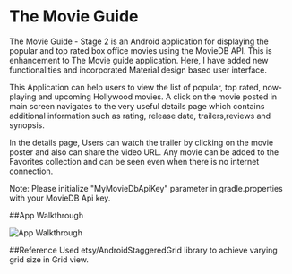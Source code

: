 # The Movie Guide

The Movie Guide - Stage 2 is an Android application for displaying the popular and top rated box office movies using 
the MovieDB API. This is enhancement to The Movie guide application. Here, I have added new functionalities and incorporated Material design based user interface.

This Application can help users to view the list of popular, top rated, now-playing and  upcoming Hollywood movies. 
  A click on the movie posted in main screen navigates to the very useful details page which contains additional information such as rating, release date, trailers,reviews and synopsis.

  In the details page, Users can watch the trailer by clicking on the movie poster and also can share the video URL. Any movie can be added to the Favorites collection and can be seen even when there is no internet connection.

Note:
  Please initialize "MyMovieDbApiKey" parameter in gradle.properties with your MovieDB Api key.
  
##App Walkthrough   
   
 <img src='https://github.com/YSulekha/MovieGuideStage2/blob/master/GMovieGuideStage2.gif' title='App Walkthrough' width='' alt='App Walkthrough' />
 
##Reference
Used etsy/AndroidStaggeredGrid library to achieve varying grid size in Grid view.
